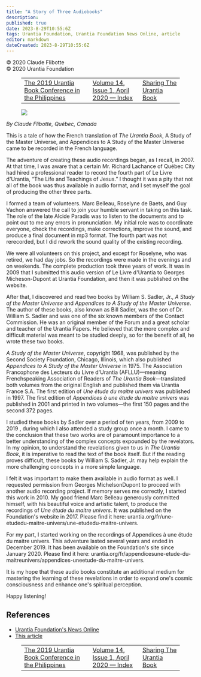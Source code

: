 ```yaml
---
title: "A Story of Three Audiobooks"
description: 
published: true
date: 2023-8-29T10:55:6Z
tags: Urantia Foundation, Urantia Foundation News Online, article
editor: markdown
dateCreated: 2023-8-29T10:55:6Z
---
```


<p class="v-card v-sheet theme--light gray lighten-3 px-2">© 2020 Claude Flibotte<br>© 2020 Urantia Foundation</p>
<figure class="table chapter-navigator">
  <table>
    <tbody>
      <tr>
        <td>
        <a href="/en/article/Belen_Asidao/The_2019_Urantia_Book_Conference_in_the_Philippines">
          <span class="mdi mdi-arrow-left-drop-circle"></span><span class="pl-2">The 2019 Urantia Book Conference in the Philippines</span>
        </a>
        </td>
        <td>
        <a href="/en/index/articles_uf_news_online#volume-14-issue-1-april-2020">
          <span class="mdi mdi-book-open-variant"></span><span class="pl-2">Volume 14, Issue 1, April 2020 — Index</span>
        </a>
        </td>
        <td>
        <a href="/en/article/Vanderlei_Martinianos/Sharing_The_Urantia_Book">
          <span class="pr-2">Sharing The Urantia Book</span><span class="mdi mdi-arrow-right-drop-circle"></span>
        </a>
        </td>
      </tr>
    </tbody>
  </table>
</figure>


<figure id="Figure_1" class="image urantiapedia">
<img src="/image/article/UF_News_Online/2020_04/031.jpg">
</figure>

_By Claude Flibotte, Québec, Canada_

This is a tale of how the French translation of _The Urantia Book_, A Study of the Master Universe, and Appendices to A Study of the Master Universe came to be recorded in the French language.

The adventure of creating these audio recordings began, as I recall, in 2007. At that time, I was aware that a certain Mr. Richard Lachance of Québec City had hired a professional reader to record the fourth part of Le Livre d'Urantia, “The Life and Teachings of Jesus.” I thought it was a pity that not all of the book was thus available in audio format, and I set myself the goal of producing the other three parts.

I formed a team of volunteers. Marc Belleau, Roselyne de Baets, and Guy Vachon answered the call to join your humble servant in taking on this task. The role of the late Alcide Paradis was to listen to the documents and to point out to me any errors in pronunciation. My initial role was to coordinate everyone, check the recordings, make corrections, improve the sound, and produce a final document in mp3 format. The fourth part was not rerecorded, but I did rework the sound quality of the existing recording.

We were all volunteers on this project, and except for Roselyne, who was retired, we had day jobs. So the recordings were made in the evenings and on weekends. The complete production took three years of work. It was in 2009 that I submitted this audio version of Le Livre d'Urantia to Georges Micheson-Dupont at Urantia Foundation, and then it was published on the website.

After that, I discovered and read two books by William S. Sadler, Jr., _A Study of the Master Universe_ and _Appendices to A Study of the Master Universe_. The author of these books, also known as Bill Sadler, was the son of Dr. William S. Sadler and was one of the six known members of the Contact Commission. He was an original member of the Forum and a great scholar and teacher of the Urantia Papers. He believed that the more complex and difficult material was meant to be studied deeply, so for the benefit of all, he wrote these two books.

_A Study of the Master Universe_, copyright 1968, was published by the Second Society Foundation, Chicago, Illinois, which also published _Appendices to A Study of the Master Universe_ in 1975. The Association Francophone des Lecteurs du Livre d'Urantia (AFLLU)—meaning Frenchspeaking Association of Readers of _The Urantia Book_—translated both volumes from the original English and published them via Urantia France S.A. The first edition of _Une étude du maitre univers_ was published in 1997. The first edition of _Appendices à une étude du maitre univers_ was published in 2001 and printed in two volumes—the first 150 pages and the second 372 pages.

I studied these books by Sadler over a period of ten years, from 2009 to 2019 , during which I also attended a study group once a month. I came to the conclusion that these two works are of paramount importance to a better understanding of the complex concepts expounded by the revelators. In my opinion, to understand the revelations given to us in _The Urantia Book_, it is imperative to read the text of the book itself. But if the reading proves difficult, these books by William S. Sadler, Jr. may help explain the more challenging concepts in a more simple language.

I felt it was important to make them available in audio format as well. I requested permission from Georges MichelsonDupont to proceed with another audio recording project. If memory serves me correctly, I started this work in 2010. My good friend Marc Belleau generously committed himself, with his beautiful voice and artistic talent, to produce the recordings of _Une étude du maitre univers_. It was published on the Foundation's website in 2017. Please find it here: urantia.org/fr/une-etudedu-maitre-univers/une-etudedu-maitre-univers.

For my part, I started working on the recordings of Appendices à une étude du maitre univers. This adventure lasted several years and ended in December 2019. It has been available on the Foundation's site since January 2020. Please find it here: urantia.org/fr/appendicesune-etude-du-maitreunivers/appendices-uneetude-du-maitre-univers.

It is my hope that these audio books constitute an additional medium for mastering the learning of these revelations in order to expand one's cosmic consciousness and enhance one's spiritual perception.

Happy listening!


## References

- [Urantia Foundation's News Online](https://www.urantia.org/urantia-foundation/newsletter-pdf-archives)
- [This article](https://www.urantia.org/news/2020-04/story-three-audiobooks)

<figure class="table chapter-navigator">
  <table>
    <tbody>
      <tr>
        <td>
        <a href="/en/article/Belen_Asidao/The_2019_Urantia_Book_Conference_in_the_Philippines">
          <span class="mdi mdi-arrow-left-drop-circle"></span><span class="pl-2">The 2019 Urantia Book Conference in the Philippines</span>
        </a>
        </td>
        <td>
        <a href="/en/index/articles_uf_news_online#volume-14-issue-1-april-2020">
          <span class="mdi mdi-book-open-variant"></span><span class="pl-2">Volume 14, Issue 1, April 2020 — Index</span>
        </a>
        </td>
        <td>
        <a href="/en/article/Vanderlei_Martinianos/Sharing_The_Urantia_Book">
          <span class="pr-2">Sharing The Urantia Book</span><span class="mdi mdi-arrow-right-drop-circle"></span>
        </a>
        </td>
      </tr>
    </tbody>
  </table>
</figure>
